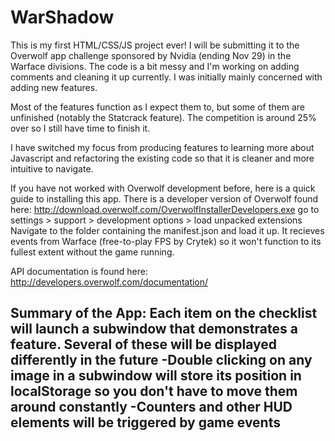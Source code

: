 # WarShadow

This is my first HTML/CSS/JS project ever! I will be submitting it to the Overwolf app challenge sponsored by Nvidia  (ending Nov 29) in the Warface divisions. 
The code is a bit messy and I'm working on adding comments and cleaning it up currently. I was initially mainly concerned with adding new features. 

Most of the features function as I expect them to, but some of them are unfinished (notably the Statcrack feature). The competition is around 25% over so I still have time to finish it.

I have switched my focus from producing features to learning more about Javascript and refactoring the existing code so that it is cleaner and more intuitive to navigate.

If you have not worked with Overwolf development before, here is a quick guide to installing this app.
There is a developer version of Overwolf found here: http://download.overwolf.com/OverwolfInstallerDevelopers.exe
go to settings > support > development options > load unpacked extensions
Navigate to the folder containing the manifest.json and load it up.
It recieves events from Warface (free-to-play FPS by Crytek) so it won't function to its fullest extent without the game running.

API documentation is found here: http://developers.overwolf.com/documentation/





Summary of the App:
Each item on the checklist will launch a subwindow that demonstrates a feature. Several of these will be displayed differently in the future
-Double clicking on any image in a subwindow will store its position in localStorage so you don't have to move them around constantly
-Counters and other HUD elements will be triggered by game events
-
